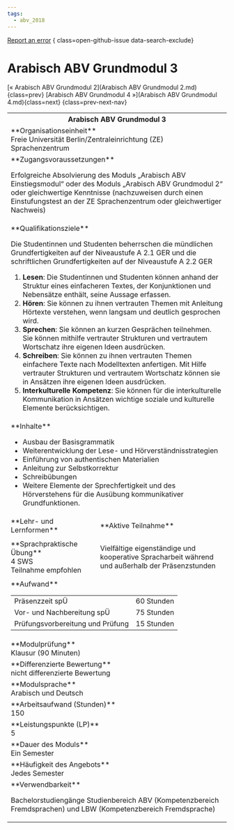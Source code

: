 ```yaml
---
tags:
  - abv_2018
---
```

[Report an error](https://github.com/SGSSGene/FUB-SUP/issues/new?title=Error%20in%20%22Arabisch%20ABV%20Grundmodul%203%22&body=There%20seems%20to%20be%20an%20error%20in%20module%20%22Arabisch%20ABV%20Grundmodul%203%22%2E%0A%0A%3CDescribe%20here%20a%20slightly%20more%20detailed%20description%20of%20what%20is%20wrong%3E&labels=bug)
{ class=open-github-issue data-search-exclude}

# Arabisch ABV Grundmodul 3

[« Arabisch ABV Grundmodul 2](Arabisch ABV Grundmodul 2.md){class=prev}
[Arabisch ABV Grundmodul 4 »](Arabisch ABV Grundmodul 4.md){class=next}
{class=prev-next-nav}

<table markdown id="moduledesc">
<tr markdown class="moduledesc_head"><th colspan="2">Arabisch ABV Grundmodul 3 </th></tr>
<tr markdown><td colspan="2">**Organisationseinheit**   <br>Freie Universität Berlin/Zentraleinrichtung (ZE) Sprachenzentrum</td></tr>


<tr markdown><td colspan="2">**Zugangsvoraussetzungen** <br>

Erfolgreiche Absolvierung des Moduls „Arabisch ABV Einstiegsmodul“ oder des Moduls „Arabisch ABV Grundmodul 2“ oder gleichwertige Kenntnisse (nachzuweisen durch einen Einstufungstest an
der ZE Sprachenzentrum oder gleichwertiger Nachweis)


</td></tr>
<tr markdown><td colspan="2">**Qualifikationsziele**    <br>

Die Studentinnen und Studenten beherrschen die mündlichen Grundfertigkeiten
auf der Niveaustufe A 2.1 GER und die schriftlichen Grundfertigkeiten auf
der Niveaustufe A 2.2 GER

1. __Lesen__: Die Studentinnen und Studenten können anhand der Struktur
   eines einfacheren Textes, der Konjunktionen und Nebensätze enthält, seine
   Aussage erfassen.
2. __Hören__: Sie können zu ihnen vertrauten Themen mit Anleitung Hörtexte
   verstehen, wenn langsam und deutlich gesprochen wird.
3. __Sprechen__: Sie können an kurzen Gesprächen teilnehmen. Sie können
   mithilfe vertrauter Strukturen und vertrautem Wortschatz ihre eigenen
   Ideen ausdrücken.
4. __Schreiben__: Sie können zu ihnen vertrauten Themen einfachere Texte
   nach Modelltexten anfertigen. Mit Hilfe vertrauter Strukturen und
   vertrautem Wortschatz können sie in Ansätzen ihre eigenen Ideen
   ausdrücken.
5. __Interkulturelle Kompetenz__: Sie können für die interkulturelle
   Kommunikation in Ansätzen wichtige soziale und kulturelle Elemente
   berücksichtigen.


</td></tr>
<tr markdown><td colspan="2">**Inhalte**                <br>


- Ausbau der Basisgrammatik
- Weiterentwicklung der Lese- und Hörverständnisstrategien
- Einführung von authentischen Materialien
- Anleitung zur Selbstkorrektur
- Schreibübungen
- Weitere Elemente der Sprechfertigkeit und des Hörverstehens für die
  Ausübung kommunikativer Grundfunktionen.


</td></tr>

<tr markdown><td>**Lehr- und Lernformen**</td><td>**Aktive Teilnahme**</td></tr>
<tr markdown><td> **Sprachpraktische Übung** <br>4 SWS <br> Teilnahme empfohlen</td><td>

Vielfältige eigenständige und kooperative Spracharbeit während und außerhalb der Präsenzstunden
</td></tr>
<tr markdown><td colspan="2">**Aufwand**                <br>
<table class="aufwand_table">
<tr><td>Präsenzzeit spÜ</td><td>60 Stunden</td></tr>
<tr><td>Vor- und Nachbereitung spÜ</td><td>75 Stunden</td></tr>
<tr><td>Prüfungsvorbereitung und Prüfung</td><td>15 Stunden</td></tr>
</table>

</td></tr>
<tr markdown><td colspan="2">**Modulprüfung**             <br>Klausur (90 Minuten)


</td></tr>
<tr markdown><td colspan="2">**Differenzierte Bewertung** <br>nicht differenzierte Bewertung

</td></tr>
<tr markdown><td colspan="2">**Modulsprache**             <br>Arabisch und Deutsch</td></tr>
<tr markdown><td colspan="2">**Arbeitsaufwand (Stunden)** <br>150</td></tr>
<tr markdown><td colspan="2">**Leistungspunkte (LP)**     <br>5</td></tr>
<tr markdown><td colspan="2">**Dauer des Moduls**         <br>Ein Semester</td></tr>
<tr markdown><td colspan="2">**Häufigkeit des Angebots**  <br>Jedes Semester</td></tr>
<tr markdown><td colspan="2">**Verwendbarkeit**           <br>

Bachelorstudiengänge Studienbereich ABV (Kompetenzbereich Fremdsprachen) und
LBW (Kompetenzbereich Fremdsprache)


</td></tr>

</table>
